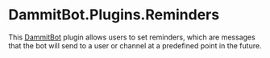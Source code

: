 ﻿# DammitBot.Plugins.Reminders

This [DammitBot](../DammitBot.Core/README.md) plugin allows users to set reminders, which are messages
that the bot will send to a user or channel at a predefined point in the future.
